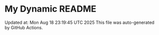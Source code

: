 # My Dynamic README
Updated at: Mon Aug 18 23:19:45 UTC 2025
This file was auto-generated by GitHub Actions.
